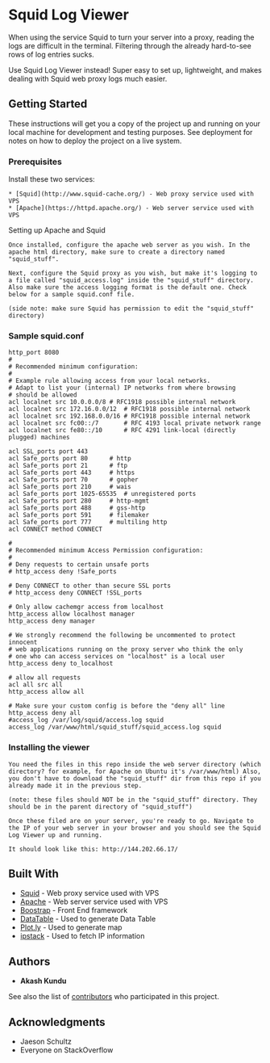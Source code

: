 # Squid Log Viewer

When using the service Squid to turn your server into a proxy, reading the logs are difficult in the terminal. Filtering through the already hard-to-see rows of log entries sucks.

Use Squid Log Viewer instead! Super easy to set up, lightweight, and makes dealing with Squid web proxy logs much easier. 

## Getting Started

These instructions will get you a copy of the project up and running on your local machine for development and testing purposes. See deployment for notes on how to deploy the project on a live system.

### Prerequisites

Install these two services:
```
* [Squid](http://www.squid-cache.org/) - Web proxy service used with VPS
* [Apache](https://httpd.apache.org/) - Web server service used with VPS
```

Setting up Apache and Squid
```
Once installed, configure the apache web server as you wish. In the apache html directory, make sure to create a directory named "squid_stuff". 

Next, configure the Squid proxy as you wish, but make it's logging to a file called "squid_access.log" inside the "squid_stuff" directory. Also make sure the access logging format is the default one. Check below for a sample squid.conf file.

(side note: make sure Squid has permission to edit the "squid_stuff" directory)
```

### Sample squid.conf

```
http_port 8080
#
# Recommended minimum configuration:
#
# Example rule allowing access from your local networks.
# Adapt to list your (internal) IP networks from where browsing
# should be allowed
acl localnet src 10.0.0.0/8 # RFC1918 possible internal network
acl localnet src 172.16.0.0/12  # RFC1918 possible internal network
acl localnet src 192.168.0.0/16 # RFC1918 possible internal network
acl localnet src fc00::/7       # RFC 4193 local private network range
acl localnet src fe80::/10      # RFC 4291 link-local (directly plugged) machines

acl SSL_ports port 443
acl Safe_ports port 80      # http
acl Safe_ports port 21      # ftp
acl Safe_ports port 443     # https
acl Safe_ports port 70      # gopher
acl Safe_ports port 210     # wais
acl Safe_ports port 1025-65535  # unregistered ports
acl Safe_ports port 280     # http-mgmt
acl Safe_ports port 488     # gss-http
acl Safe_ports port 591     # filemaker
acl Safe_ports port 777     # multiling http
acl CONNECT method CONNECT

#
# Recommended minimum Access Permission configuration:
#
# Deny requests to certain unsafe ports
# http_access deny !Safe_ports

# Deny CONNECT to other than secure SSL ports
# http_access deny CONNECT !SSL_ports

# Only allow cachemgr access from localhost
http_access allow localhost manager
http_access deny manager

# We strongly recommend the following be uncommented to protect innocent
# web applications running on the proxy server who think the only
# one who can access services on "localhost" is a local user
http_access deny to_localhost

# allow all requests    
acl all src all
http_access allow all

# Make sure your custom config is before the "deny all" line
http_access deny all
#access_log /var/log/squid/access.log squid
access_log /var/www/html/squid_stuff/squid_access.log squid
```

### Installing the viewer

```
You need the files in this repo inside the web server directory (which directory? for example, for Apache on Ubuntu it's /var/www/html) Also, you don't have to download the "squid_stuff" dir from this repo if you already made it in the previous step.

(note: these files should NOT be in the "squid_stuff" directory. They should be in the parent directory of "squid_stuff")

Once these filed are on your server, you're ready to go. Navigate to the IP of your web server in your browser and you should see the Squid Log Viewer up and running.

It should look like this: http://144.202.66.17/
```

## Built With

* [Squid](http://www.squid-cache.org/) - Web proxy service used with VPS
* [Apache](https://httpd.apache.org/) - Web server service used with VPS
* [Boostrap](https://maven.apache.org/) - Front End framework
* [DataTable](https://datatables.net/) - Used to generate Data Table
* [Plot.ly](https://plot.ly/) - Used to generate map
* [ipstack](https://ipstack.com/) - Used to fetch IP information


## Authors

* **Akash Kundu**

See also the list of [contributors](https://github.com/your/project/contributors) who participated in this project.


## Acknowledgments

* Jaeson Schultz
* Everyone on StackOverflow
